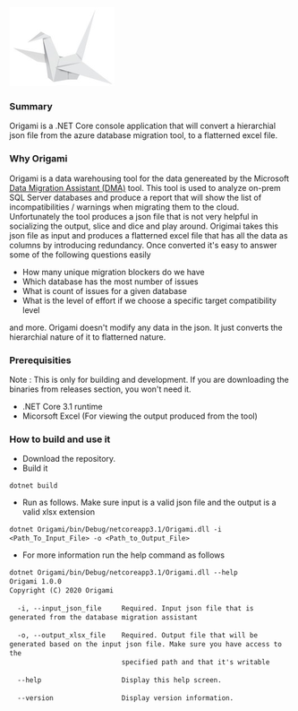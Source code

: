 ![An origami image](https://github.com/soundarmoorthy/origami/blob/master/origami.jpg?raw=true&sanitize=true)

### Summary
Origami is a .NET Core console application that will convert a hierarchial json file from the azure database migration tool, to a flatterned excel file.



### Why Origami
Origami is a data warehousing tool for the data genereated by the Microsoft [Data Migration Assistant (DMA)](https://docs.microsoft.com/en-us/sql/dma/dma-overview?view=sql-server-ver15) tool. This tool is used to analyze on-prem SQL Server databases and produce a report that will show the list of incompatibilities / warnings when migrating them to the cloud. Unfortunately the tool produces a json file that is not very helpful in socializing the output, slice and dice and play around. Origimai takes this json file as input and produces a flatterned excel file that has all the data as columns by introducing redundancy. Once converted it's easy to answer some of the following questions easily
* How many unique migration blockers do we have 
* Which database has the most number of issues 
* What is count of issues for a given database
* What is the level of effort if we choose a specific target compatibility level 

and more. Origami doesn't modify any data in the json. It just converts the hierarchial nature of it to flatterned nature. 

### Prerequisities
Note : This is only for building and development. If you are downloading the binaries from releases section, you won't need it.
* .NET Core 3.1 runtime
* Micorsoft Excel (For viewing the output produced from the tool)

<!--- ### How to download and use it 

* Goto the releases page. Download the zip file for the operating system of choice.
* Once downloaded from the root folder run as follows 
```
./Origami -i <Path_To_Input_File> -o <Path_to_Output_File>
``` -->

### How to build and use it
* Download the repository. 
* Build it 
```
dotnet build
```
* Run as follows. Make sure input is a valid json file and the output is a valid xlsx extension
```
dotnet Origami/bin/Debug/netcoreapp3.1/Origami.dll -i <Path_To_Input_File> -o <Path_to_Output_File>
```

* For more information run the help command as follows
```
dotnet Origami/bin/Debug/netcoreapp3.1/Origami.dll --help
Origami 1.0.0
Copyright (C) 2020 Origami

  -i, --input_json_file     Required. Input json file that is generated from the database migration assistant

  -o, --output_xlsx_file    Required. Output file that will be generated based on the input json file. Make sure you have access to the
                            specified path and that it's writable

  --help                    Display this help screen.

  --version                 Display version information.
```
